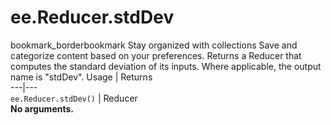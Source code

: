  
#  ee.Reducer.stdDev
bookmark_borderbookmark Stay organized with collections  Save and categorize content based on your preferences.
Returns a Reducer that computes the standard deviation of its inputs. Where applicable, the output name is "stdDev".
Usage | Returns  
---|---  
`ee.Reducer.stdDev()` | Reducer  
**No arguments.**
